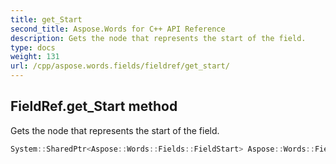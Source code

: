 ```yaml
---
title: get_Start
second_title: Aspose.Words for C++ API Reference
description: Gets the node that represents the start of the field. 
type: docs
weight: 131
url: /cpp/aspose.words.fields/fieldref/get_start/
---
```

## FieldRef.get_Start method


Gets the node that represents the start of the field.

```cpp
System::SharedPtr<Aspose::Words::Fields::FieldStart> Aspose::Words::Fields::FieldRef::get_Start() override
```


